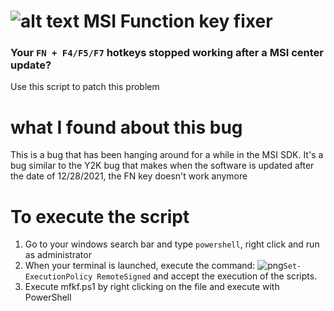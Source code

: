 # ![alt text](https://50bvd.com/img/icon/icons8-powershell-48.png) MSI Function key fixer
### Your `FN + F4/F5/F7` hotkeys stopped working after a MSI center update?
Use this script to patch this problem

# what I found about this bug
This is a bug that has been hanging around for a while in the MSI SDK. It's a bug similar to the Y2K bug that makes when the software is updated after the date of 12/28/2021, the FN key doesn't work anymore

# To execute the script
[^1]:
1. Go to your windows search bar and type `powershell`, right click and run as administrator
2. When your terminal is launched, execute the command: ![png](https://50bvd.com/img/icon/icons8-chevron-right-24.png)`Set-ExecutionPolicy RemoteSigned` and accept the execution of the scripts.
3. Execute mfkf.ps1 by right clicking on the file and execute with PowerShell
